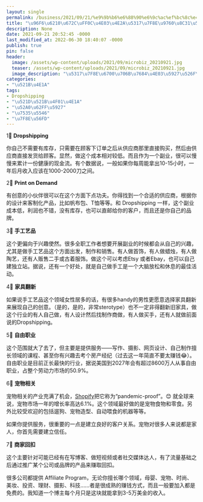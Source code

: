 ```yaml
---
layout: single
permalink: /business/2021/09/21/%e9%9b%b6%e6%88%90%e6%9c%ac%ef%bc%8c%e4%b8%83%e4%b8%aa%e5%8c%97%e7%be%8e%e9%9d%a0%e8%b0%b1%e5%89%af%e4%b8%9a/
title: "\u96F6\u6210\u672C\uFF0C\u4E03\u4E2A\u5317\u7F8E\u9760\u8C31\u526F\u4E1A"
description: None
date: 2021-09-21 20:52:45 -0000
last_modified_at: 2022-06-30 18:40:07 -0000
publish: true
pin: false
header:
  image: /assets/wp-content/uploads/2021/09/microbiz_20210921.jpg
  teaser: /assets/wp-content/uploads/2021/09/microbiz_20210921.jpg
  image_description: "\u5317\u7F8E\u6700\u706B\u7684\u4E03\u5927\u526F\u4E1A"
categories:
- "\u521B\u4E1A"
tags:
- Dropshipping
- "\u521D\u521B\u4F01\u4E1A"
- "\u52A0\u62FF\u5927"
- "\u7535\u5546"
- "\u7F8E\u56FD"
---
```

1⃣️ **Dropshipping**

你自己不需要有库存，只需要在顾客下订单之后从供应商那里直接购买，然后由供应商直接发货给顾客。显然，做这个成本相对较低。而且作为一个副业，很可以慢慢来累计一份健康的现金流。有个数据说，一般如果你每周能拿出10-15小时，一年后月收入应该在1000-2000刀之间。

2⃣️ **Print on Demand**

有创意的小伙伴很可以在这个方面下点功夫。你得找到一个合适的供应商，根据你的设计来客制化产品，比如帆布包、T恤等等。和 Dropshipping 一样，这个副业成本低，利润也不错，没有库存，也可以直邮给你的客户，而且还是你自己的品牌。

3⃣️ **手工艺品**

这个更偏向于兴趣使然。很多全职工作者想要开展副业的时候都会从自己的兴趣，尤其是做手工艺品这个方面出发，制作和销售。有人做首饰，有人做蜡烛，有人做陶艺，还有人贩售二手或古着服饰。做这个可以考虑Etsy 或者Ebay，也可以自己建独立站。据说，还有一个好处，就是自己做手工是一个大脑放松和休息的最佳活动。

4⃣️ **家具翻新**

如果说手工艺品这个领域女性居多的话，有很多handy的男性更愿意选择家具翻新来展现自己的创意。（是的，是的，非常sterotype）也不一定非得翻新旧家具，做这个行业的有人自己做，有人设计然后找制作商做，有人做买手，还有人就做前面说的Dropshipping。

5⃣️ **自由职业**

这个范围就大了去了，但主要是提供服务——写作、摄影、网页设计、自己制作擅长领域的课程、甚至你有兴趣去考个房产经纪（过去这一年简直不要太赚钱😂）。自由职业是目前正长最快的行业，据说美国到2027年会有超过8600万人从事自由职业，占整个劳动力市场的50.9%。

6⃣️ **宠物相关**

宠物相关的产业充满了机会，[Shopify](https://www.shopify.com)把它称为“pandemic-proof”。😊 就全球来说，宠物市场一年的增长率高达6.1%。这个领域最好做的是宠物食物和零食。另外比较受欢迎的包括遛狗、宠物造型、自动喂食的机器等等。

如果你提供服务，很重要的一点是建立良好的客户关系。宠物对很多人来说都是家人，你首先需要建立信任。

7⃣️ **商家回扣**

这个主要针对可能已经有在写博客、做短视频或者社交媒体达人，有了流量基础之后通过推广某个公司或品牌的产品来赚取回扣。

很多公司都提供 Affiliate Program，无论你擅长哪个领域，母婴、宠物、时尚、美妆、投资、理财、摄影、科技……者是很成熟的赚钱方式，而且一般要加入都是免费的。我知道一个博主每个月只是这块就能拿到3-5万美金的收入。
